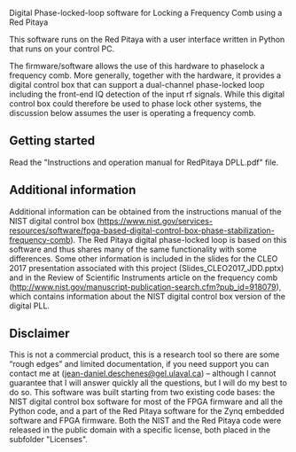 Digital Phase-locked-loop software for Locking a Frequency Comb using a Red Pitaya

This software runs on the Red Pitaya with a user interface written in Python that runs on your control PC.

The firmware/software allows the use of this hardware to phaselock a frequency comb. More generally, together with the hardware, it provides a digital control box that can support a dual-channel phase-locked loop including the front-end IQ detection of the input rf signals. While this digital control box could therefore be used to phase lock other systems, the discussion below assumes the user is operating a frequency comb.



Getting started
---------------------------
Read the "Instructions and operation manual for RedPitaya DPLL.pdf" file.



Additional information
---------------------------
Additional information can be obtained from the instructions manual of the NIST digital control box (https://www.nist.gov/services-resources/software/fpga-based-digital-control-box-phase-stabilization-frequency-comb).  The Red Pitaya digital phase-locked loop is based on this software and thus shares many of the same functionality with some differences.
Some other information is included in the slides for the CLEO 2017 presentation associated with this project (Slides_CLEO2017_JDD.pptx) and in the Review of Scientific Instruments article on the frequency comb (http://www.nist.gov/manuscript-publication-search.cfm?pub_id=918079), which contains information about the NIST digital control box version of the digital PLL.


Disclaimer
---------------------------
This is not a commercial product, this is a research tool so there are some “rough edges” and limited documentation, if you need support you can contact me at (jean-daniel.deschenes@gel.ulaval.ca) – although I cannot guarantee that I will answer quickly all the questions, but I will do my best to do so.
This software was built starting from two existing code bases: the NIST digital control box software for most of the FPGA firmware and all the Python code, and a part of the Red Pitaya software for the Zynq embedded software and FPGA firmware.  Both the NIST and the Red Pitaya code were released in the public domain with a specific license, both placed in the subfolder "Licenses".

